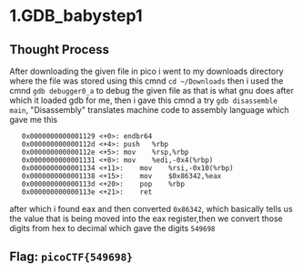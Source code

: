 # 1.GDB_babystep1
## Thought Process
After downloading the given file in pico i went to my downloads directory where the file was stored using this cmnd
`cd ~/Downloads`
then i used the cmnd
`gdb debugger0_a` to debug the given file as that is what gnu does
after which it loaded gdb for me, then i gave this cmnd a try
`gdb disassemble main`, "Disassembly" translates machine code to assembly language
which gave me this
```
   0x0000000000001129 <+0>:	endbr64
   0x000000000000112d <+4>:	push   %rbp
   0x000000000000112e <+5>:	mov    %rsp,%rbp
   0x0000000000001131 <+8>:	mov    %edi,-0x4(%rbp)
   0x0000000000001134 <+11>:	mov    %rsi,-0x10(%rbp)
   0x0000000000001138 <+15>:	mov    $0x86342,%eax
   0x000000000000113d <+20>:	pop    %rbp
   0x000000000000113e <+21>:	ret
```
after which i found eax and then converted `0x86342`, which basically tells us the value that is being moved into the eax register,then we convert those digits from hex to decimal which gave the digits `549698`
 ## Flag: `picoCTF{549698}`
